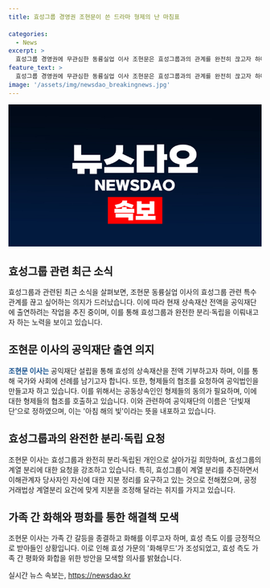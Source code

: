 ```yaml
---
title: 효성그룹 경영권 조현문이 쓴 드라마 형제의 난 마침표

categories:
  - News
excerpt: >
  효성그룹 경영권에 무관심한 동륭실업 이사 조현문은 효성그룹과의 관계를 완전히 끊고자 하며, 형제들과 효성의 협조를 바란다. 총재산을 공익재단에 전액 출연하여 사회환원을 이루고자 한다. 또한, 효성그룹과의 분리독립을 요청하고, 동륭실업의 관련 지분 정리를 강조했다. 조 이사의 행보에 대해 효성은 평화와 화합을 위해 노력하겠다는 입장이다. 함께 평화롭게 해결해보겠다는 뜻을 밝히며, 가족 간의 화해무드가 조성될 가능성이 제기되고 있다.
feature_text: >
  효성그룹 경영권에 무관심한 동륭실업 이사 조현문은 효성그룹과의 관계를 완전히 끊고자 하며, 형제들과 효성의 협조를 바란다. 총재산을 공익재단에 전액 출연하여 사회환원을 이루고자 한다. 또한, 효성그룹과의 분리독립을 요청하고, 동륭실업의 관련 지분 정리를 강조했다. 조 이사의 행보에 대해 효성은 평화와 화합을 위해 노력하겠다는 입장이다. 함께 평화롭게 해결해보겠다는 뜻을 밝히며, 가족 간의 화해무드가 조성될 가능성이 제기되고 있다.
image: '/assets/img/newsdao_breakingnews.jpg'
---
```


<p><img src="/assets/img/newsdao_breakingnews.jpg" alt="flaretime 속보" /></p>

<h2 data-ke-size="size26">효성그룹 관련 최근 소식</h2>

<p data-ke-size="size16">효성그룹과 관련된 최근 소식을 살펴보면, 조현문 동륭실업 이사의 효성그룹 관련 특수관계를 끊고 싶어하는 의지가 드러났습니다. 이에 따라 현재 상속재산 전액을 공익재단에 출연하려는 작업을 추진 중이며, 이를 통해 효성그룹과 완전한 분리·독립을 이뤄내고자 하는 노력을 보이고 있습니다.</p>

<h2 data-ke-size="size26">조현문 이사의 공익재단 출연 의지</h2>

<p data-ke-size="size16"><b><span style="color: #1a5490;">조현문 이사는</span></b> 공익재단 설립을 통해 효성의 상속재산을 전액 기부하고자 하며, 이를 통해 국가와 사회에 선례를 남기고자 합니다. 또한, 형제들의 협조를 요청하여 공익법인을 만들고자 하고 있습니다. 이를 위해서는 공동상속인인 형제들의 동의가 필요하며, 이에 대한 형제들의 협조를 호출하고 있습니다. 이와 관련하여 공익재단의 이름은 '단빛재단'으로 정하였으며, 이는 '아침 해의 빛'이라는 뜻을 내포하고 있습니다.</p>

<h2 data-ke-size="size26">효성그룹과의 완전한 분리·독립 요청</h2>

<p data-ke-size="size16">조현문 이사는 효성그룹과 완전히 분리·독립된 개인으로 살아가길 희망하며, 효성그룹의 계열 분리에 대한 요청을 강조하고 있습니다. 특히, 효성그룹이 계열 분리를 추진하면서 이해관계자 당사자인 자신에 대한 지분 정리를 요구하고 있는 것으로 전해졌으며, 공정거래법상 계열분리 요건에 맞게 지분을 조정해 달라는 취지를 가지고 있습니다.</p>

<h2 data-ke-size="size26">가족 간 화해와 평화를 통한 해결책 모색</h2>

<p data-ke-size="size16">조현문 이사는 가족 간 갈등을 종결하고 화해를 이루고자 하며, 효성 측도 이를 긍정적으로 받아들인 상황입니다. 이로 인해 효성 가문의 '화해무드'가 조성되었고, 효성 측도 가족 간 평화와 화합을 위한 방안을 모색할 의사를 밝혔습니다.</p>
실시간 뉴스 속보는, <a href="https://newsdao.kr" rel="dofollow">https://newsdao.kr</a>


